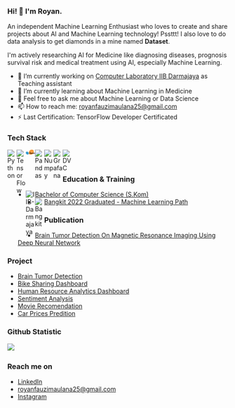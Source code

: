 ### Hi! 👋 I'm Royan.

An independent Machine Learning Enthusiast who loves to create and share projects about AI and Machine Learning technology! Pssttt! I also love to do data analysis to get diamonds in a mine named **Dataset**.

I'm actively researching AI for Medicine like diagnosing diseases, prognosis survival risk and medical treatment using AI, especially Machine Learning.

- 🔭 I’m currently working on <a href="https://lab.darmajaya.ac.id/">Computer Laboratory IIB Darmajaya</a> as Teaching assistant
- 🌱 I’m currently learning about Machine Learning in Medicine
- 💬 Feel free to ask me about Machine Learning or Data Science
- 📫 How to reach me: royanfauzimaulana25@gmail.com
- ⚡ Last Certification: TensorFlow Developer Certificated

### Tech Stack
  <a href="https://python.org/"><img align="left" alt="Python" title="Python" width="21px" src="https://docs.python.org/3/_static/py.svg"/></a>
  <a href="https://tensorflow.org/"><img align="left" alt="TensorFlow" title="TensorFlow" width="21px" src="https://www.gstatic.com/devrel-devsite/prod/v66c4dc9b65fea2172a0927d7be81b5b5d946ea60fc02578dd7c264b2c2852152/tensorflow/images/favicon.png" /></a>
  <a href="https://scikit-learn.org/"><img align="left" alt="Scikit-Learn" title="Scikit-Learn" width="21px" src="https://github.com/scikit-learn/scikit-learn/blob/main/doc/logos/scikit-learn-logo-without-subtitle.svg" /></a>
  <a href="https://pandas.pydata.org/"><img align="left" alt="Pandas" title="Pandas" width="21px" src="https://pandas.pydata.org/docs/_static/favicon.ico" /></a>
  <a href="https://numpy.org/"><img align="left" alt="Numpy" title="Numpy (The fundamental package for scientific computing with Python)" width="21px" src="https://numpy.org/images/logo.svg" /></a>
  <a href="https://grafana.com/"><img align="left" alt="Grafana" title="Grafana" width="21px" src="https://grafana.com/static/assets/img/fav32.png" /></a>
  <a href="https://dvc.org/"><img align="left" alt="DVC" title="DVC (Data Version Control" width="21px" src="https://dvc.org/favicon-32x32.png?v=dfbc4a93a926127fc4495e9d640409f8" /></a>
  <br>
  <br>

### Education & Training
- <a href="https://www.darmajaya.ac.id"><img align="left" alt="IIB-Darmajaya" title="IIB Darmajaya" width="21px" src="https://www.darmajaya.ac.id/wp-content/uploads/cropped-logo-darmajaya-192x192.png" />Bachelor of Computer Science (S.Kom)</a>
- <a href="https://grow.google/intl/id_id/bangkit/?tab=machine-learning"><img align="left" alt="Bangkit" title="Bangkit Academy" width="21px" src="https://dashboard.bangkit.academy/favicon.ico" />Bangkit 2022 Graduated - Machine Learning Path</a>


### Publication
- <a href="https://www.ijair.id/index.php/ijair/article/view/1061/">Brain Tumor Detection On Magnetic Resonance Imaging Using Deep Neural Network</a>

### Project
- <a href="https://github.com/royanfauzimaulana25/brain-tumor-detection">Brain Tumor Detection</a>
- <a href="https://github.com/royanfauzimaulana25/bike-sharing-dashboard">Bike Sharing Dashboard</a>
- <a href="https://github.com/royanfauzimaulana25/HR-analytics-dashboard">Human Resource Analytics Dashboard </a>
- <a href="https://github.com/royanfauzimaulana25/sentiment-analysis">Sentiment Analysis</a>
- <a href="https://github.com/royanfauzimaulana25/movie_recomendation">Movie Recomendation</a>
- <a href="https://github.com/royanfauzimaulana25/car_prices_prediction">Car Prices Predition</a>

### Github Statistic
<p align="left">
<a href="https://github.com/royanfauzimaulana25">
  <img height="180em" src="https://github-readme-stats-eight-theta.vercel.app/api?username=royanfauzimaulana25&show_icons=true&theme=algolia&include_all_commits=true&count_private=true"/>
</a>
</p>

### Reach me on
- <a href="https://linkedin.com/in/royanfauzimaulana25/">LinkedIn</a>
- royanfauzimaulana25@gmail.com
- <a href="https://instagram.com/ryanfauzimaulana25">Instagram</a>
